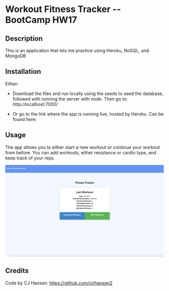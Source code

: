 # Workout Fitness Tracker -- BootCamp HW17

## Description
This is an application that lets me practice using Heroku, NoSQL, and MongoDB

## Installation
Either:

- Download the files and run locally using the seeds to seed the database, followed with running the server with node. Then go to: http://localhost:7000/

- Or go to the link where the app is running live, hosted by Heroku. Can be found here: 


## Usage

The app allows you to either start a new workout or continue your workout from before. You can add workouts, either resistance or cardio type, and keep track of your reps.

![](workoutapp.png)


## Credits
Code by CJ Hansen: https://github.com/cjrhansen2
